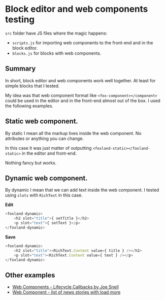 # Block editor and web components testing

`src` folder have JS files where the magic happens:

- `scripts.js` for importing web components to the front-end and in the block editor.
- `blocks.js` for blocks with web components.

## Summary

In short, block editor and web components work well together. At least for simple blocks that I tested.

My idea was that web component format like `<fox-component></component>` could be used in the editor and in the front-end almost out of the box. I used the following examples.

## Static web component.

By static I mean all the markup lives inside the web component. No attributes or anything you can change.

In this case it was just matter of outputting `<foxland-static></foxland-static>` in the editor and front-end.

Nothing fancy but works.

## Dynamic web component.

By dynamic I mean that we can add text inside the web component. I tested using `slots` with `RichText` in this case.

**Edit**
```js
<foxland-dynamic>
	<h2 slot="title">{ setTitle }</h2>
	<p slot="text">{ setText }</p>
</foxland-dynamic>
```

**Save**
```js
<foxland-dynamic>
	<h2 slot="title"><RichText.Content value={ title } /></h2>
	<p slot="text"><RichText.Content value={ text } /></p>
</foxland-dynamic>
```

## Other examples

- [Web Components - Lifecycle Callbacks by Joe Snell](https://codepen.io/joesnellpdx/pen/015b9735631d8b61790300018030c943?editors=0010)
- [Web Component - list of news stories with load more](https://codepen.io/verticalgrain/pen/zYxaXOw)
